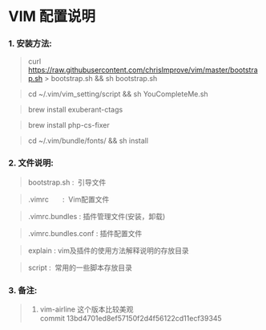 **VIM 配置说明**
======

### **1. 安装方法:**
> curl https://raw.githubusercontent.com/chrisImprove/vim/master/bootstrap.sh > bootstrap.sh && sh bootstrap.sh

> cd ~/.vim/vim_setting/script && sh YouCompleteMe.sh

> brew install exuberant-ctags

> brew install php-cs-fixer

> cd  ~/.vim/bundle/fonts/ && sh install

### **2. 文件说明:**
> bootstrap.sh :  引导文件

> .vimrc       :  Vim配置文件

> .vimrc.bundles : 插件管理文件(安装，卸载)

> .vimrc.bundles.conf : 插件配置文件

> explain : vim及插件的使用方法解释说明的存放目录

> script :  常用的一些脚本存放目录


### **3. 备注:**
> 1. vim-airline 这个版本比较美观 <br>
    commit 13bd4701ed8ef57150f2d4f56122cd11ecf39345

